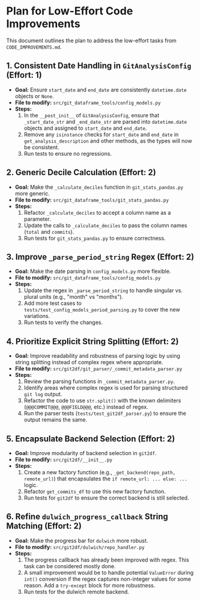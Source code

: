 # Plan for Low-Effort Code Improvements

This document outlines the plan to address the low-effort tasks from `CODE_IMPROVEMENTS.md`.

## 1. Consistent Date Handling in `GitAnalysisConfig` (Effort: 1)

*   **Goal:** Ensure `start_date` and `end_date` are consistently `datetime.date` objects or `None`.
*   **File to modify:** `src/git_dataframe_tools/config_models.py`
*   **Steps:**
    1.  In the `__post_init__` of `GitAnalysisConfig`, ensure that `_start_date_str` and `_end_date_str` are parsed into `datetime.date` objects and assigned to `start_date` and `end_date`.
    2.  Remove any `isinstance` checks for `start_date` and `end_date` in `get_analysis_description` and other methods, as the types will now be consistent.
    3.  Run tests to ensure no regressions.

## 2. Generic Decile Calculation (Effort: 2)

*   **Goal:** Make the `_calculate_deciles` function in `git_stats_pandas.py` more generic.
*   **File to modify:** `src/git_dataframe_tools/git_stats_pandas.py`
*   **Steps:**
    1.  Refactor `_calculate_deciles` to accept a column name as a parameter.
    2.  Update the calls to `_calculate_deciles` to pass the column names (`total` and `commits`).
    3.  Run tests for `git_stats_pandas.py` to ensure correctness.

## 3. Improve `_parse_period_string` Regex (Effort: 2)

*   **Goal:** Make the date parsing in `config_models.py` more flexible.
*   **File to modify:** `src/git_dataframe_tools/config_models.py`
*   **Steps:**
    1.  Update the regex in `_parse_period_string` to handle singular vs. plural units (e.g., "month" vs "months").
    2.  Add more test cases to `tests/test_config_models_period_parsing.py` to cover the new variations.
    3.  Run tests to verify the changes.

## 4. Prioritize Explicit String Splitting (Effort: 2)

*   **Goal:** Improve readability and robustness of parsing logic by using string splitting instead of complex regex where appropriate.
*   **File to modify:** `src/git2df/git_parser/_commit_metadata_parser.py`
*   **Steps:**
    1.  Review the parsing functions in `_commit_metadata_parser.py`.
    2.  Identify areas where complex regex is used for parsing structured `git log` output.
    3.  Refactor the code to use `str.split()` with the known delimiters (`@@@COMMIT@@@`, `@@@FIELD@@@`, etc.) instead of regex.
    4.  Run the parser tests (`tests/test_git2df_parser.py`) to ensure the output remains the same.

## 5. Encapsulate Backend Selection (Effort: 2)

*   **Goal:** Improve modularity of backend selection in `git2df`.
*   **File to modify:** `src/git2df/__init__.py`
*   **Steps:**
    1.  Create a new factory function (e.g., `_get_backend(repo_path, remote_url)`) that encapsulates the `if remote_url: ... else: ...` logic.
    2.  Refactor `get_commits_df` to use this new factory function.
    3.  Run tests for `git2df` to ensure the correct backend is still selected.

## 6. Refine `dulwich_progress_callback` String Matching (Effort: 2)

*   **Goal:** Make the progress bar for `dulwich` more robust.
*   **File to modify:** `src/git2df/dulwich/repo_handler.py`
*   **Steps:**
    1.  The progress callback has already been improved with regex. This task can be considered mostly done.
    2.  A small improvement would be to handle potential `ValueError` during `int()` conversion if the regex captures non-integer values for some reason. Add a `try-except` block for more robustness.
    3.  Run tests for the dulwich remote backend.
